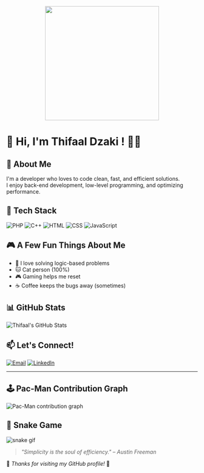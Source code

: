 <p align="center">
  <img src="https://media1.giphy.com/media/v1.Y2lkPTc5MGI3NjExbDlibzhqYjE2ZGh6dDRrNnpub2p1ZGF1Yjh4NXgwcjVzcHNiZXpveCZlcD12MV9pbnRlcm5hbF9naWZfYnlfaWQmY3Q9Zw/agR1cmIEcIfRy2zwbz/giphy.gif" width="300" />
</p>

# 👋 Hi, I'm **Thifaal Dzaki** ! 🧑‍💻

## 🚀 About Me
I'm a developer who loves to code clean, fast, and efficient solutions.  
I enjoy back-end development, low-level programming, and optimizing performance.  

## 🔧 Tech Stack
![PHP](https://img.shields.io/badge/-PHP-777BB4?style=flat&logo=php&logoColor=white)
![C++](https://img.shields.io/badge/-C++-00599C?style=flat&logo=c%2B%2B&logoColor=white)
![HTML](https://img.shields.io/badge/-HTML5-E34F26?style=flat&logo=html5&logoColor=white)
![CSS](https://img.shields.io/badge/-CSS3-1572B6?style=flat&logo=css3)
![JavaScript](https://img.shields.io/badge/-JavaScript-F7DF1E?style=flat&logo=javascript&logoColor=black)

## 🎮 A Few Fun Things About Me
- 🎯 I love solving logic-based problems  
- 🐱 Cat person (100%)  
- 🎮 Gaming helps me reset  
- ☕ Coffee keeps the bugs away (sometimes)

## 📊 GitHub Stats
![Thifaal's GitHub Stats](https://github-readme-stats.vercel.app/api?username=Thifaaldz&show_icons=true&theme=tokyonight)

## 📫 Let's Connect!
[![Email](https://img.shields.io/badge/-Email-D14836?style=flat&logo=gmail&logoColor=white)](mailto:youremail@example.com)
[![LinkedIn](https://img.shields.io/badge/-LinkedIn-0077B5?style=flat&logo=linkedin&logoColor=white)](https://linkedin.com)

---

## 🕹️ Pac-Man Contribution Graph

<picture>
  <source media="(prefers-color-scheme: dark)" srcset="https://raw.githubusercontent.com/Thifaaldz/Thifaaldz/output/pacman-contribution-graph-dark.svg">
  <source media="(prefers-color-scheme: light)" srcset="https://raw.githubusercontent.com/Thifaaldz/Thifaaldz/output/pacman-contribution-graph.svg">
  <img alt="Pac-Man contribution graph" src="https://raw.githubusercontent.com/Thifaaldz/Thifaaldz/output/pacman-contribution-graph.svg">
</picture>

## 🐍 Snake Game
![snake gif](https://github.com/Thifaaldz/Thifaaldz/blob/output/github-contribution-grid-snake.gif)

> _"Simplicity is the soul of efficiency." – Austin Freeman_

🐾 _Thanks for visiting my GitHub profile!_ 🐾
